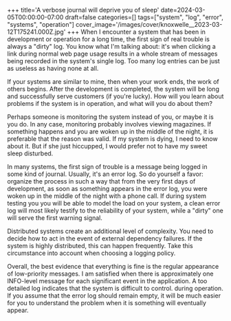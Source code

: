+++
title='A verbose journal will deprive you of sleep'
date=2024-03-05T00:00:00-07:00
draft=false
categories=[]
tags=["system", "log", "error", "systems", "operation"]
cover_image='/images/cover/knoxwelle__2023-03-12T175241.000Z.jpg'
+++
When I encounter a system that has been in development or operation for a long time, the first sign of real trouble is always a "dirty" log. You know what I'm talking about: it's when clicking a link during normal web page usage results in a whole stream of messages being recorded in the system's single log. Too many log entries can be just as useless as having none at all.

If your systems are similar to mine, then when your work ends, the work of others begins. After the development is completed, the system will be long
and successfully serve customers (if you're lucky). How will you learn about problems if the system is in operation, and what will you do about them?

Perhaps someone is monitoring the system instead of you, or maybe it is
you do. In any case, monitoring probably involves viewing
magazines. If something happens and you are woken up in the middle of the night, it is preferable that
the reason was valid. If my system is dying, I need to know about it. But
if she just hiccupped, I would prefer not to have my sweet sleep disturbed.

In many systems, the first sign of trouble is a message being logged in some kind of journal. Usually, it's an error log. So
do yourself a favor: organize the process in such a way that from the very first
days of development, as soon as something appears in the error log, you were woken up
in the middle of the night with a phone call. If during system testing you
you will be able to model the load on your system, a clean error log will most likely testify to the reliability of your system, while a "dirty" one will serve
the first warning signal.

Distributed systems create an additional level of complexity. You need to decide how to act in the event of external dependency failures. If the system is highly distributed, this can happen frequently. Take this circumstance into account when choosing a logging policy.

Overall, the best evidence that everything is fine is the regular appearance of low-priority messages. I am satisfied when there is approximately one INFO-level message for each significant event in the application.
A too detailed log indicates that the system is difficult to control.
during operation. If you assume that the error log should
remain empty, it will be much easier for you to understand the problem when it is
something will eventually appear.